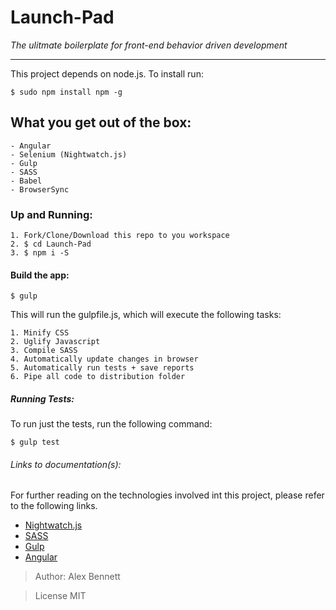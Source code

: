 # Launch-Pad
*The ulitmate boilerplate for front-end behavior driven development*

___

This project depends on node.js. To install run:
```shell
$ sudo npm install npm -g
```

## What you get out of the box:

```
- Angular
- Selenium (Nightwatch.js)
- Gulp
- SASS 
- Babel 
- BrowserSync
```

### Up and Running: 

```
1. Fork/Clone/Download this repo to you workspace
2. $ cd Launch-Pad
3. $ npm i -S
```

#### Build the app:

```
$ gulp
```

This will run the gulpfile.js, which will execute the following tasks:

```
1. Minify CSS
2. Uglify Javascript
3. Compile SASS
4. Automatically update changes in browser
5. Automatically run tests + save reports
6. Pipe all code to distribution folder
```

##### Running Tests:

To run just the tests, run the following command:
```
$ gulp test
```

###### Links to documentation(s):

For further reading on the technologies involved int this project, please refer to the following links.

- [Nightwatch.js](http://nightwatchjs.org/)
- [SASS](http://sass-lang.com/guide)
- [Gulp](http://gulpjs.com/)
- [Angular](https://angularjs.org/)

> Author: Alex Bennett

> License MIT

